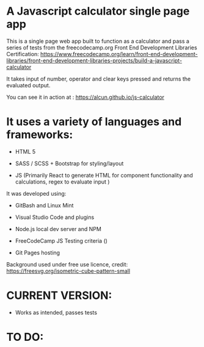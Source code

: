 # A Javascript calculator single page app

This is a single page web app built to function as a calculator and pass a series of tests from the freecodecamp.org Front End Development Libraries Certification:
https://www.freecodecamp.org/learn/front-end-development-libraries/front-end-development-libraries-projects/build-a-javascript-calculator

It takes input of number, operator and clear keys pressed and returns the evaluated output.

You can see it in action at : https://alcun.github.io/js-calculator

# It uses a variety of languages and frameworks:

- HTML 5

- SASS / SCSS + Bootstrap for styling/layout

- JS (Primarily React to generate HTML for component functionality and calculations, regex to evaluate input )

It was developed using:

- GitBash and Linux Mint

- Visual Studio Code and plugins

- Node.js local dev server and NPM

- FreeCodeCamp JS Testing criteria (<script src='https://cdn.freecodecamp.org/testable-projects-fcc/v1/bundle.js'></script>)

- Git Pages hosting

Background used under free use licence, credit: 
https://freesvg.org/isometric-cube-pattern-small



# CURRENT VERSION: 
- Works as intended, passes tests 



# TO DO:

